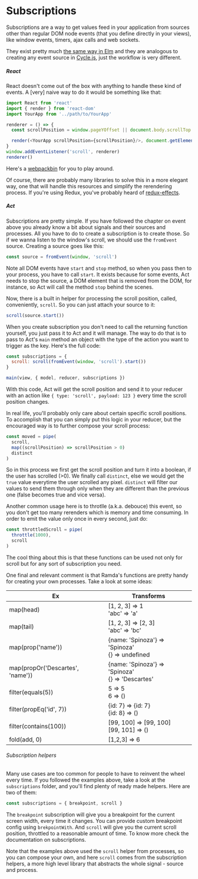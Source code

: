 # Subscriptions

Subscriptions are a way to get values feed in your application from sources
other than regular DOM node events (that you define directly in your views),
like window events, timers, ajax calls and web sockets.

They exist pretty much [the same way in Elm](http://elm-lang.org/blog/farewell-to-frp)
and they are analogous to creating any event source in [Cycle.js](http://cycle.js.org/),
just the workflow is very different.

##### React

React doesn't come out of the box with anything to handle these kind of events.
A [very] naive way to do it would be something like that:

```js
import React from 'react'
import { render } from 'react-dom'
import YourApp from '../path/to/YourApp'

renderer = () => {
  const scrollPosition = window.pageYOffset || document.body.scrollTop

  render(<YourApp scrollPosition={scrollPosition}/>, document.getElementById('root'))
}
window.addEventListener('scroll', renderer)
renderer()
```

Here's a [webpackbin](http://www.webpackbin.com/NkxDGEEHzb) for you to play around.

Of course, there are probably many libraries to solve this in a more elegant
way, one that will handle this resources and simplify the rerendering process.
If you're using Redux, you've probably heard of [redux-effects](https://github.com/redux-effects/redux-effects).

##### Act

Subscriptions are pretty simple. If you have followed the chapter on event
above you already know a bit about signals and their sources and processes. All
you have to do to create a subscription is to create those. So if we wanna
listen to the window's scroll, we should use the `fromEvent` source. Creating a
source goes like this:

```js
const source = fromEvent(window, 'scroll')
```

Note all DOM events have `start` and `stop` method, so when you pass then to your
process, you have to call `start`. It exists because for some events, Act needs to
stop the source, a DOM element that is removed from the DOM, for instance, so Act
will call the method `stop` behind the scenes.

Now, there is a built in helper for processing the scroll position, called,
conveniently, `scroll`. So you can just attach your source to it:

```js
scroll(source.start())
```

When you create subscription you don't need to call the returning function
yourself, you just pass it to Act and it will manage. The way to do that is to
pass to Act's `main` method an object with the type of the action you want to
trigger as the key. Here's the full code:

```js
const subscriptions = {
  scroll: scroll(fromEvent(window, 'scroll').start())
}

main(view, { model, reducer, subscriptions })
```

With this code, Act will get the scroll position and send it to your reducer
with an action like `{ type: 'scroll', payload: 123 }` every time the scroll
position changes.

In real life, you'll probably only care about certain specific scroll
positions. To accomplish that you can simply put this logic in your reducer,
but the encouraged way is to further compose your scroll process:

```js
const moved = pipe(
  scroll,
  map((scrollPosition) => scrollPosition > 0)
  distinct
)
```

So in this process we first get the scroll position and turn it into a boolean,
if the user has scrolled (>0). We finally call `distinct`, else we would get
the `true` value everytime the user scrolled any pixel. `distinct` will filter
our values to send them through only when they are different than the previous
one (false becomes true and vice versa).

Another common usage here is to throtlle (a.k.a. debouce) this event, so you
don't get too many rerenders which is memory and time consuming. In order to
emit the value only once in every second, just do:

```js
const throttledScroll = pipe(
  throttle(1000),
  scroll
)
```

The cool thing about this is that these functions can be used not only for
scroll but for any sort of subscription you need.

One final and relevant comment is that Ramda's functions are pretty handy for
creating your own processes. Take a look at some ideas:

| Ex | Transforms |
|--------|---------|
| map(head) | [1, 2, 3] => 1<br>'abc' => 'a'|
| map(tail) | [1, 2, 3] => [2, 3]<br>'abc' => 'bc'|
| map(prop('name')) | {name: 'Spinoza'} => 'Spinoza'<br />{} => undefined |
| map(propOr('Descartes', 'name')) | {name: 'Spinoza'} => 'Spinoza'<br />{} => 'Descartes' |
| filter(equals(5)) | 5 => 5<br /> 6 => ()|
| filter(propEq('id', 7)) | {id: 7} => {id: 7}<br />{id: 8} => ()|
| filter(contains(100)) | [99, 100] => [99, 100]<br /> [99, 101] => ()|
| fold(add, 0) | [1,2,3] => 6 |

###### Subscription helpers

Many use cases are too common for people to have to reinvent the wheel every time.
If you followed the examples above, take a look at the `subscriptions` folder, and
you'll find plenty of ready made helpers. Here are two of them:

```js
const subscriptions = { breakpoint, scroll }
```

The `breakpoint` subscription will give you a breakpoint for the current screen
width, every time it changes. You can provide custom breakpoint config using
`brekpointWith`. And `scroll` will give you the current scroll position, throttled to
a reasonable amount of time. To know more check the documentation on subscriptions.

Note that the examples above used the `scroll` helper from processes, so you
can compose your own, and here `scroll` comes from the subscription helpers, a
more high level library that abstracts the whole signal - source and process.
